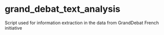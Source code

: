 # grand_debat_text_analysis
Script used for information extraction in the data from GrandDebat French initiative
